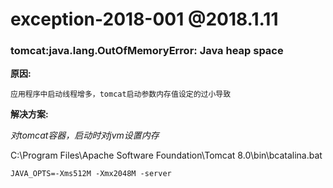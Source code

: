 # exception-2018-001 @2018.1.11
### tomcat:java.lang.OutOfMemoryError: Java heap space


**原因:**
	
	应用程序中启动线程增多，tomcat启动参数内存值设定的过小导致
	
**解决方案:**

*对tomcat容器，启动时对jvm设置内存*

C:\Program Files\Apache Software Foundation\Tomcat 8.0\bin\bcatalina.bat

`JAVA_OPTS=-Xms512M -Xmx2048M -server`
	
